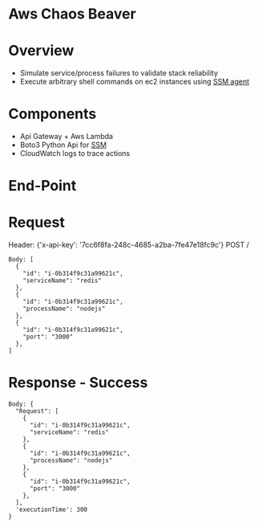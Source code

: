 # Aws Chaos Beaver #

# Overview #
* Simulate service/process failures to validate stack reliability 
* Execute arbitrary shell commands on ec2 instances using [SSM agent](http://docs.aws.amazon.com/systems-manager/latest/userguide/ssm-agent.html)

# Components #
* Api Gateway + Aws Lambda
* Boto3 Python Api for [SSM](http://boto3.readthedocs.io/en/latest/reference/services/ssm.html)
* CloudWatch logs to trace actions

# End-Point #

# Request #
Header: {'x-api-key': '7cc6f8fa-248c-4685-a2ba-7fe47e18fc9c'}
POST /
```
Body: [
  {
    "id": "i-0b314f9c31a99621c",
    "serviceName": "redis"
  },
  {
    "id": "i-0b314f9c31a99621c",
    "processName": "nodejs"
  },
  {
    "id": "i-0b314f9c31a99621c",
    "port": "3000"
  },  
]
```

# Response - Success #
```
Body: {
  "Request": [
    {
      "id": "i-0b314f9c31a99621c",
      "serviceName": "redis"
    },
    {
      "id": "i-0b314f9c31a99621c",
      "processName": "nodejs"
    },
    {
      "id": "i-0b314f9c31a99621c",
      "port": "3000"
    },  
  ],
  'executionTime': 300
}
```
